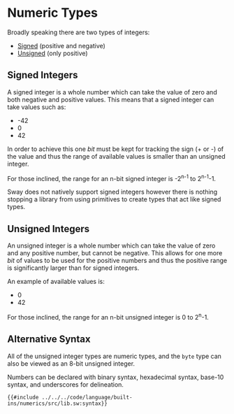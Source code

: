 # Numeric Types

Broadly speaking there are two types of integers:

<!-- no toc -->
- [Signed](#signed-integers) (positive and negative)
- [Unsigned](#unsigned-integers) (only positive)

## Signed Integers

A signed integer is a whole number which can take the value of zero and both negative and positive values. This means that a signed integer can take values such as: 

- -42
- 0
- 42

In order to achieve this one _bit_ must be kept for tracking the sign (+ or -) of the value and thus the range of available values is smaller than an unsigned integer.

For those inclined, the range for an n-bit signed integer is -2<sup>n-1</sup> to 2<sup>n-1</sup>-1.

Sway does not natively support signed integers however there is nothing stopping a library from using primitives to create types that act like signed types.

## Unsigned Integers

An unsigned integer is a whole number which can take the value of zero and any positive number, but cannot be negative. This allows for one more _bit_ of values to be used for the positive numbers and thus the positive range is significantly larger than for signed integers.

An example of available values is:

- 0
- 42

For those inclined, the range for an n-bit unsigned integer is 0 to 2<sup>n</sup>-1.

## Alternative Syntax

All of the unsigned integer types are numeric types, and the `byte` type can also be viewed as an 8-bit unsigned integer.

Numbers can be declared with binary syntax, hexadecimal syntax, base-10 syntax, and underscores for delineation.

```sway
{{#include ../../../code/language/built-ins/numerics/src/lib.sw:syntax}}
```

